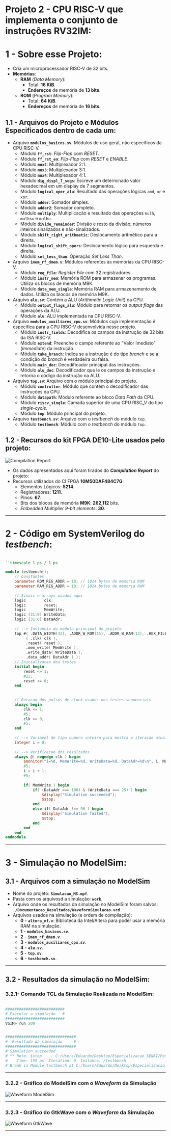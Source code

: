 # Projeto 2 - CPU RISC-V que implementa o conjunto de instruções RV32IM:              
         
# 1 - Sobre esse Projeto:        
 - Cria um microprocessador RISC-V de 32 bits.      
 - **Memórias**:     
	- **RAM** (_Data Memory_):     
		- Total: **16 KiB**.      
		- **Endereços** de memória de **13 bits**.      
	- **ROM** (_Program Memory_):     
		- Total: **64 KiB**.      
		- **Endereços** de memória de **16 bits**.      
	

## 1.1 - Arquivos do Projeto e Módulos Especificados dentro de cada um:       
 - Arquivo **`modulos_basicos.sv`**: Módulos de uso geral, não específicos da CPU RISC-V.        
	- Módulo **`ff_rst`**: _Flip-Flop_ com _RESET_.      
	- Módulo **`ff_rst_en`**: _Flip-Flop_ com _RESET_ e _ENABLE_.      
	- Módulo **`mux2`**: Multiplexador 2:1.      
	- Módulo **`mux3`**: Multiplexador 3:1.      
	- Módulo **`mux4`**: Multiplexador 4:1.      
	- Módulo **`dig_displ_7_segs`**: Escreve um determinado valor hexadecimal em um display de 7 segmentos.           
	- Módulo **`logical_oper_alu`**: Resultado das operações lógicas `and`, `or` e `xor`.      
	- Módulo **`adder`**: Somador simples.      
	- Módulo **`adder2`**: Somador completo.      
	- Módulo **`multiply`**: Multiplicação e resultado das operações `mulh`, `mulhsu` e `mulhu`.      
	- Módulo **`divide_remainder`**: Divisão e resto da divisão; números inteiros sinalizados e não-sinalizados.            
	- Módulo **`shift_right_arithmetic`**: Deslocamento aritmético para a direita.      
	- Módulo **`logical_shift_opers`**: Deslocamento lógico para esquerda e direita.      
	- Módulo **`set_less_than`**: Operação _Set Less Than_.      
 - Arquivo **`imem_rf_dmem.v`**: Módulos referentes às memórias da CPU RISC-V.     
	- Módulo **`reg_file`**: _Register File_ com 32 registradores.      
	- Módulo **`instr_mem`**: Memória ROM para armazenar os programas. Utiliza os blocos de memória M9K.      
	- Módulo **`data_mem_single`**: Memória RAM para armazenamento de dados. Utiliza os blocos de memória M9K.     
 - Arquivo **`alu.sv`**: Contém a ALU (_Arithmetic Logic Unit_) da CPU.    
	- Módulo **`output_flags_alu`**: Módulo para retornar os _output flags_ das operações da ALU.      
	- Módulo **`alu`**: ALU implementada na CPU RISC-V.          
 - Arquivo **`modulos_auxiliares_cpu.sv`**: Módulos cuja implementação é específica para a CPU RISC-V desenvolvida nesse projeto.        
	- Módulo **`instr_fields`**: Decodifica os campos da instrução de 32 bits da ISA RISC-V.      
	- Módulo **`extend`**: Preenche o campo referente ao "Valor Imediato" (_Immediate_) da instrução.      
	- Módulo **`take_branch`**: Indica se a instrução é do tipo _branch_ e se a condição do _branch_ é verdadeira ou falsa.      
	- Módulo **`main_dec`**: Decodificador principal das instruções.      
	- Módulo **`alu_dec`**: Decodificador que le os campos da instrução e retorna o código da instrução na ALU.      
 - Arquivo **`top.sv`**: Arquivo com o módulo principal do projeto.     
	- Módulo **`controller`**: Módulo que contém o decodificador das instruções da CPU.      
	- Módulo **`datapath`**: Módulo referente ao bloco _Data Path_ da CPU.    
	- Módulo **`riscv_single`**: Camada superior de uma CPU RISC_V do tipo _single-cycle_.      
	- Módulo **`top`**: Módulo principal do projeto.      
 - Arquivo **`testbench.sv`**: Arquivo com o _testbench_ do módulo `top`.     
	- Módulo **`testbench`**: Módulo com o _testbench_ do módulo `top`.      
       

## 1.2 - Recursos do kit FPGA DE10-Lite usados pelo projeto:       
![_Compilation Report_](./Documentacao_Resultados/Out_00_CompilationReport.jpg)        
         
 - Os dados apresentados aqui foram tirados do **_Compilation Report_** do projeto:        
 - Recursos utilizados do CI FPGA **10M50DAF484C7G**:       
	- Elementos Lógicos: **5214**.      
	- Registradores: **1211**.     
	- Pinos: **67**.     
	- Bits dos blocos de memória **M9K**: **262,112** bits.   
	- _Embedded Multiplier 9-bit elements_: **30**.       
	 
---       
         


# 2 - Código em SystemVerilog do _testbench_:        
       
```verilog      
          
``timescale 1 ps / 1 ps

module testbench();
	// Constantes
	parameter ROM_REG_ADDR = 10; // 1024 bytes de memoria ROM
	parameter RAM_REG_ADDR = 10; // 1024 bytes de memoria RAM
	
	// Sinais e arrays usados aqui
	logic        clk;
	logic        reset; 
	logic        MemWrite;
	logic [31:0] WriteData;
	logic [31:0] DataAdr;
	
	// --> Instancia do modulo principal do projeto
	top #( .DATA_WIDTH(32), .ADDR_W_ROM(15), .ADDR_W_RAM(13), .HEX_FILE("riscvtest.txt")  ) dut
	     ( .clk( clk ), 
		 .reset( reset ), 
		 .mem_write( MemWrite ),
		 .write_data( WriteData ), 
		 .data_addr( DataAdr ) );
	// Inicializacao dos testes
	initial begin
		reset <= 1; 
		#22; 
		reset <= 0;
	end
	
	
	// Geracao dos pulsos de clock usados nos testes sequenciais
	always begin
		clk <= 1; 
		#5; 
		clk <= 0; 
		#5;
	end
	
	// --> Variavel do tipo numero inteiro para mostra a iteracao atual
	integer i = 0;
	
	// --> Verificacao dos resultados
	always @( negedge clk ) begin
		$monitor("i=%d, MemWrite=%d, WriteData=%d, DataAdr=%d\n", i, MemWrite, WriteData, DataAdr);
		#5;
		i = i + 1;
		#5;
		
		if( MemWrite ) begin
			if( (DataAdr === 100) & (WriteData === 25) ) begin
				$display("Simulation succeeded");
				$stop;
			end 
			else if( DataAdr !== 96 ) begin
				$display("Simulation failed");
				$stop;
			end
		end
	end
endmodule
```       
              
---       
         


# 3 - Simulação no ModelSim:        
        

## 3.1 - Arquivos com a simulação no ModelSim         
 - Nome do projeto: **`Simulacao_MS.mpf`**.     
 - Pasta com os arquivosd a simulação: **`work`**.       
 - Arquivo onde os resultados da simulação no ModelSim foram salvos: **`./Documentacao_Resultados/WaveformSimulacao.vcd`**
 - Arquivos usados na simulação (e ordem de compilação):       
	- **0** - **`altera_mf.v`**: Biblioteca da Intel/Altera para poder usar a memória RAM na simulação.      
	- **1** - **`modulos_basicos.sv`**.      
	- **2** - **`imem_rf_dmem.v`**.      
	- **3** - **`modulos_auxiliares_cpu.sv`**.      
	- **4** - **`alu.sv`**.      
	- **5** - **`top.sv`**.      
	- **6** - **`testbench.sv`**.      
        
---       
         


## 3.2 - Resultados da simulação no ModelSim:      
           

### 3.2.1- Comando TCL da Simulação Realizada no ModelSim:       
         
```tcl      
        
##########################
# Executar a simulação   #
##########################
VSIM> run 200


###############################
#  Resultado da simulação     #
###############################
# Simulation succeeded
# ** Note: $stop    : C:/Users/Eduardo/Desktop/Especializacao_SENAI/PosGrad_Senai_SistEmbarc/M13_Monografia/Repo_TCC_SistEmb/Proj_RV32IM_02_De10Lite/testbench.sv(60)
#    Time: 195 ps  Iteration: 0  Instance: /testbench
# Break in Module testbench at C:/Users/Eduardo/Desktop/Especializacao_SENAI/PosGrad_Senai_SistEmbarc/M13_Monografia/Repo_TCC_SistEmb/Proj_RV32IM_02_De10Lite/testbench.sv line 60
```     
         
---       
         


### 3.2.2 - Gráfico do ModelSim com o _Waveform_ da Simulação        
![_Waveform_ ModelSim](./Documentacao_Resultados/Out_01_WaveformModelSim.jpg)        
         
---       
         


### 3.2.3 - Gráfico do GtkWave com o _Waveform_ da Simulação        
![_Waveform_ GtkWave](./Documentacao_Resultados/Out_02_WaveformModelSim.png)        
         
---       
         

